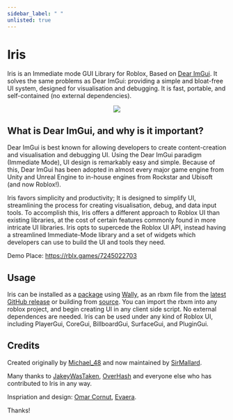 ```yaml
---
sidebar_label: " "
unlisted: true
---
```


# Iris
<!--moonwave-hide-before-this-line-->

Iris is an Immediate mode GUI Library for Roblox, Based on [Dear ImGui](https://github.com/ocornut/imgui). It solves the same problems as Dear ImGui: providing a simple and bloat-free UI system, designed for visualisation and debugging. It is fast, portable, and self-contained (no external dependencies).

<div align="center">
    <img src="/Iris/assets/docs/demoWindow.png"/>
</div>

## What is Dear ImGui, and why is it important?
Dear ImGui is best known for allowing developers to create content-creation and visualisation and debugging UI. Using the Dear ImGui paradigm (Immediate Mode), UI design is remarkably easy and simple. Because of this, Dear ImGui has been adopted in almost every major game engine from Unity and Unreal Engine to in-house engines from Rockstar and Ubisoft (and now Roblox!).

Iris favors simplicity and productivity; It is designed to simplify UI, streamlining the process for creating visualisation, debug, and data input tools. To accomplish this, Iris offers a different approach to Roblox UI than existing libraries, at the cost of certain features commonly found in more intricate UI libraries. Iris opts to supercede the Roblox UI API, instead having a streamlined Immediate-Mode library and a set of widgets which developers can use to build the UI and tools they need.

Demo Place: https://rblx.games/7245022703

## Usage

Iris can be installed as a [package](https://wally.run/package/sirmallard/iris) using [Wally](https://wally.run/), as an rbxm file from the [latest GitHub release](https://github.com/SirMallard/Iris/releases/latest) or building from [source](https://github.com/SirMallard/Iris/archive/refs/heads/main.zip). You can import the rbxm into any roblox project, and begin creating UI in any client side script. No external dependences are needed. Iris can be used under any kind of Roblox UI, including PlayerGui, CoreGui, BillboardGui, SurfaceGui, and PluginGui.

## Credits

Created originally by [Michael_48](https://github.com/Michael-48) and now maintained by [SirMallard](https://github.com/SirMallard).

Many thanks to [JakeyWasTaken](https://github.com/JakeyWasTaken), [OverHash](https://github.com/OverHash) and everyone else who has contributed to Iris in any way.

Inspriation and design: [Omar Cornut](https://www.miracleworld.net/), [Evaera](https://github.com/evaera).

Thanks!
